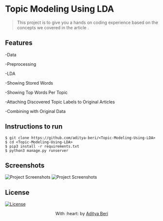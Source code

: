 

# Topic Modeling Using LDA

> <Subtitle>
> This project is to give you a hands on coding experience based on the concepts we covered in the article .





## Features
-Data

-Preprocessing

-LDA

-Showing Stored Words

-Showing Top Words Per Topic

-Attaching Discovered Topic Labels to Original Articles

-Combining with Original Data


## Instructions to run

```
$ git clone https://github.com/aditya-beri/<Topic-Modeling-Using-LDA>
$ cd <Topic-Modeling-Using-LDA>
$ pip3 install -r requirements.txt
$ python3 manage.py runserver
```

## Screenshots
<img src="C:\Users\ADITYA\Desktop\2020-06-13 (22).png" alt="Project Screenshots">
<img src="C:\Users\ADITYA\Desktop\2020-06-13 (23).png" alt="Project Screenshots">



## License

[![License](http://img.shields.io/:license-mit-blue.svg?style=flat-square)](http://badges.mit-license.org)

<p align="center">
	With :heart: by <a href="www.linkedin.com/in/aditya-beri-a04386191">Aditya Beri</a>
</p>

